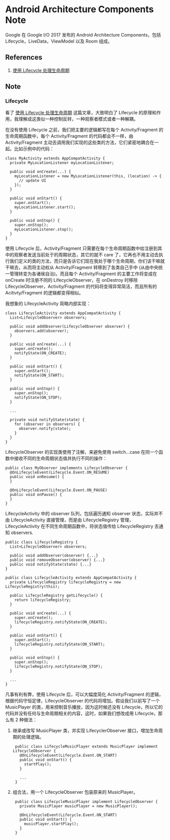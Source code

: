 # Android Architecture Components Note

Google 在 Google I/O 2017 发布的 Android Architecture Components，包括 Lifecycle，LiveData，ViewModel 以及 Room 组成。

## References

1. [使用 Lifecycle 处理生命周期](http://www.jcodecraeer.com/a/anzhuokaifa/androidkaifa/2017/0524/7969.html)

## Note

### Lifecycle

看了 [使用 Lifecycle 处理生命周期](http://www.jcodecraeer.com/a/anzhuokaifa/androidkaifa/2017/0524/7969.html) 这篇文章，大致明白了 Lifecycle 的原理和作用，我理解成这类似一种控制反转，一种观察者模式或者一种解耦。

在没有使用 Lifecycle 之前，我们把主要的逻辑都写在每个 Activity/Fragment 的生命周期函数中，每个 Activity/Fragment 的代码都会不一样，由 Activity/Fragment 主动去调用我们实现的这些类的方法，它们紧密地耦合在一起。比如示例中的代码：

    class MyActivity extends AppCompatActivity {
      private MyLocationListener myLocationListener;

      public void onCreate(...) {
        myLocationListener = new MyLocationListener(this, (location) -> {
          // update UI
        });
      }

      public void onStart() {
        super.onStart();
        myLocationListener.start();
      }

      public void onStop() {
        super.onStop();
        myLocationListener.stop();
      }
    }

使用 Lifecycle 后，Activity/Fragment 只需要在每个生命周期函数中给注册到其中的观察者发送当前处于的周期状态，其它的就不 care 了，它再也不用主动去执行我们定义的类的方法，而只是告诉它们现在我处于哪个生命周期，你们该干嘛就干嘛去，从而将主动权从 Activity/Fragment 转移到了各类自己手中 (从由中央统一管理转变为各诸侯自治)。而且每个 Activity/Fragment 的主要工作将变成在 onCreate 时注册不同的 LifecycleObserver，在 onDestroy 时移除 LifecycleObserver，Activity/Fragment 的代码将变得异常简洁，而且所有的 Acitivty/Fragment 的逻辑都变得相似。

我想象的 LifecycleActivity 简略内部实现：

    class LifecycleActivity extends AppCompatActivity {
      List<LifecycleObserver> observers;

      public void addObserver(LifecycleObserver observer) {
        observers.add(observer);
      }

      public void onCreate(...) {
        super.onCreate();
        notifyState(ON_CREATE);
      }

      public void onStart() {
        super.onStart();
        notifyState(ON_START);
      }

      public void onStop() {
        super.onStop();
        notifyState(ON_STOP);
      }

      ...

      private void notifyState(state) {
        for (observer in observers) {
          observer.notify(state);
        }
      }
    }

LifecycleObserver 的实现类使用了注解，来避免使用 switch...case 在同一个函数中接收不同的生命周期状态值并执行不同的操作：

    public class MyObserver implements LifecycleObserver {
      @OnLifecycleEvent(Lifecycle.Event.ON_RESUME)
      public void onResume() {
      }
  
      @OnLifecycleEvent(Lifecycle.Event.ON_PAUSE)
      public void onPause() {
      }
    }

LifecycleActivity 中的 observer 队列，包括遍历通知 observer 状态，实际并不由 LifecycleActivity 直接管理，而是由 LifecycleRegistry 管理，LifecycleActivity 在不同生命周期函数中，将状态值传给 LifecycleRegistry 去通知 observers.

    public class LifecycleRegistry {
      List<LifecycleObserver> observers;

      public void addObserver(observer) {...}
      public void removeObserver(observer) {...}
      public void notifyState(state) {...}
    }

    public class LifecycleActivity extends AppCompatActivity {
      private LifecycleRegistry lifecycleRegistry = new LifecycleRegistry(this);

      public LifecycleRegistry getLifecycle() {
        return lifecycleRegistry;
      }

      public void onCreate(...) {
        super.onCreate();
        lifecycleRegistry.notifyState(ON_CREATE);
      }

      public void onStart() {
        super.onStart();
        lifecycleRegistry.notifyState(ON_START);
      }

      public void onStop() {
        super.onStop();
        lifecycleRegistry.notifyState(ON_STOP);
      }

      ...
    }

凡事有利有弊，使用 Lifecycle 后，可以大幅度简化 Activity/Fragment 的逻辑，根据代码守恒定律，LifecycleObserver 的代码将增加。假设我们以前写了一个 MusicPlayer 的类，用来控制音乐播放，因为这时候还没有 Lifecycle，所以它的代码并没有任何与生命周期相关的内容，这时，如果我们想改成用 Lifecycle，那么有 2 种做法：

1. 继承或改写 MusicPlayer 类，并实现 LifecyclerObserver 接口，增加生命周期的处理逻辑。

        public class LifecycleMusicPlayer extends MusicPlayer implement LifecycleObserver {
          @OnLifecycleEvent(Lifecycle.Event.ON_START)
          public void onStart() {
            startPlay();
          }

          ...
        }

1. 组合法，用一个 LifecycleObserver 包装原来的 MusicPlayer。

        public class LifecycleMusicPlayer implement LifecycleObserver {
          private MusicPlayer musicPlayer = new MusicPlayer();

          @OnLifecycleEvent(Lifecycle.Event.ON_START)
          public void onStart() {
            musicPlayer.startPlay();
          }
        }
